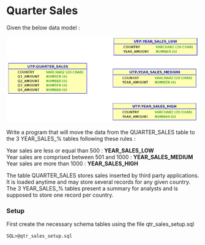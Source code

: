 # Quarter Sales

Given the below data model :

![Quarter Sales Data Model Step1](QuarterSalesDataModel-Step1.png  "Quarter Sales Data Model Step1")

Write a program that will move the data from the QUARTER_SALES table to the 3 YEAR_SALES_% tables following these rules :

Year sales are less or equal than 500 : **YEAR_SALES_LOW**  
Year sales are comprised between 501 and 1000 : **YEAR_SALES_MEDIUM**  
Year sales are more than 1000 : **YEAR_SALES_HIGH**

The table QUARTER_SALES stores sales inserted by third party applications. It is loaded anytime and may store several records for any given country.
The 3 YEAR_SALES_% tables present a summary for analysts and is supposed to store one record per country.

### Setup

First create the necessary schema tables using the file  qtr_sales_setup.sql

```
SQL>@qtr_sales_setup.sql
```
